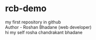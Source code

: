 # rcb-demo
my first repository in github
<br>
Author - Roshan Bhadane (web developer) <br>
hi my self rosha chandrakant bhadane
